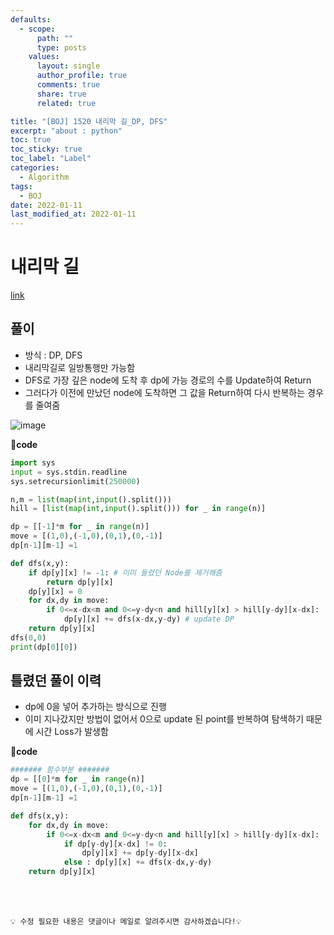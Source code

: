 ```yaml
---
defaults:
  - scope:
      path: ""
      type: posts
    values:
      layout: single
      author_profile: true
      comments: true
      share: true
      related: true

title: "[BOJ] 1520 내리막 길_DP, DFS"
excerpt: "about : python"
toc: true
toc_sticky: true
toc_label: "Label"
categories:
  - Algorithm
tags:
  - BOJ
date: 2022-01-11
last_modified_at: 2022-01-11
---
```


# 내리막 길

[link](https://www.acmicpc.net/problem/1520)

## 풀이

- 방식 : DP, DFS
- 내리막길로 일방통행만 가능함
- DFS로 가장 깊은 node에 도착 후 dp에 가능 경로의 수를 Update하여 Return
- 그러다가 이전에 만났던 node에 도착하면 그 값을 Return하여 다시 반복하는 경우를 줄여줌

![image](https://user-images.githubusercontent.com/77658029/148874825-88145271-fa19-4632-8a0a-4e2267b58c7f.png)

**📰code**
```python
import sys
input = sys.stdin.readline
sys.setrecursionlimit(250000)

n,m = list(map(int,input().split()))
hill = [list(map(int,input().split())) for _ in range(n)]

dp = [[-1]*m for _ in range(n)]
move = [(1,0),(-1,0),(0,1),(0,-1)]
dp[n-1][m-1] =1

def dfs(x,y):
    if dp[y][x] != -1: # 이미 들렸던 Node를 제거해줌
        return dp[y][x]
    dp[y][x] = 0
    for dx,dy in move:
        if 0<=x-dx<m and 0<=y-dy<n and hill[y][x] > hill[y-dy][x-dx]:
            dp[y][x] += dfs(x-dx,y-dy) # update DP
    return dp[y][x]
dfs(0,0)
print(dp[0][0])
```

## 틀렸던 풀이 이력

- dp에 0을 넣어 추가하는 방식으로 진행
- 이미 지나갔지만 방법이 없어서 0으로 update 된 point를 반복하여 탐색하기 때문에 시간 Loss가 발생함

**📰code**
```python
####### 함수부분 #######
dp = [[0]*m for _ in range(n)]
move = [(1,0),(-1,0),(0,1),(0,-1)]
dp[n-1][m-1] =1

def dfs(x,y):
    for dx,dy in move:
        if 0<=x-dx<m and 0<=y-dy<n and hill[y][x] > hill[y-dy][x-dx]:
            if dp[y-dy][x-dx] != 0:
                dp[y][x] += dp[y-dy][x-dx]
            else : dp[y][x] += dfs(x-dx,y-dy)
    return dp[y][x]
```

<br><br>

```
💡 수정 필요한 내용은 댓글이나 메일로 알려주시면 감사하겠습니다!💡 
```
